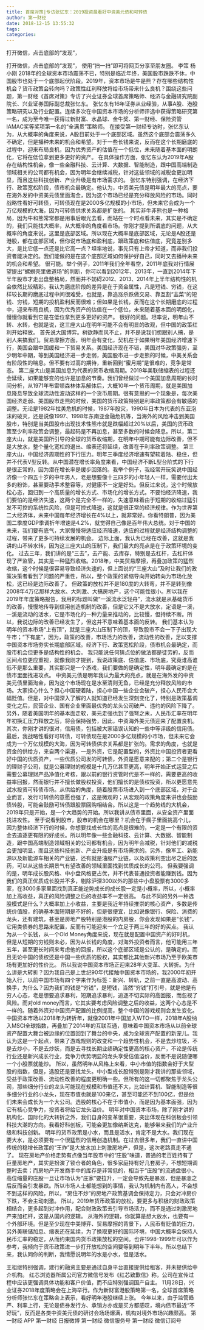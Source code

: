 ```yaml
---
title: 首席对策|专访张忆东：2019投资最看好中资美元债和可转债
author: 第一财经
date: 2018-12-15 13:55:32
tags: 
categories: 
---
```

打开微信，点击底部的“发现”，
<!-- more -->
打开微信，点击底部的“发现”，
使用“扫一扫”即可将网页分享至朋友圈。
李策
杨小刚
2018年的全球资本市场震荡不已，特别是临近年终，美国股市跌跌不休，中国股市也处于一个底部起伏阶段。2019年，资本市场是牛是熊？存在哪些结构性机会？货币政策会转向吗？政策性红利释放将给市场带来什么良机？围绕这些问题，第一财经《首席对策》专访了兴业证券全球首席策略师、经济与金融研究院副院长、兴业证券国际副总裁张忆东。
张忆东有16年证券从业经验，从事A股、港股策略研究以及行业配置。连续多次在中国资本市场的分析师评选中获得策略研究第一名，成为至今唯一获得过新财富、水晶球、金牛奖、第一财经、保险资管IAMAC奖等奖项第一名的“全满贯”策略师。
在接受第一财经专访时，张忆东认为，从大概率的角度来说，A股目前处于一个底部区域。虽然这个底部会震荡多久不确定，但是播种未来的机会和希望。对于一些长钱来说，反而在这个长期磨底的过程中，迎来布局良机，因为优秀资产的估值在一个低位，未来随着基本面的明朗化，它将在低位拿到更多更好的资产。
在具体操作方面，张忆东认为2019年A股存在结构性机会，像一些金融科技、云计算、大数据、智能制造，跟中国高端制造领域相关的公司都有机会，因为明年会继续减税，针对这些领域的减税会更加明显，而且这些科技创新、产业升级是有市场需求的。
张忆东特别强调，在经济下行、政策宽松阶段，债市机会最确定。他认为，中资美元债是明年最大的亮点，要在海外发的中资美元债里面淘金，因为这个市场已经是充分释放风险的市场。同时战略性看好可转债，可转债现在是2000多亿规模的小市场，但未来它会成为一个万亿规模的大海，因为可转债供求关系都是扩张的。
其实非牛非熊也是一种格局，因为牛和熊常常都是用事后眼光去看，而站在一个时点看未来，其实是不确定的，我们只能找大概率，从大概率的角度看市场。你刚才提到所谓底的问题，从大概率的角度来说，这里是底部区域。所以现在大概率是底部区域，无论是A股还是港股，都在底部区域，但你说市场底和盈利底，跟政策底和估值底，究竟差别多大，是比它低一点还是比它高一点？坦率地说，事先只有上帝才知道，而非我们投资者能决定的。我们能做的是在这个底部区域如何保护好自己，同时又去播种未来的机会和希望。
很可能。举个例子，2011年我们全年看空，2011年底我对行情展望提出“螺蛳壳里做道场”的判断，你可以看到2012年、2013年，一直到2014年下半年股市才走出盘整格局，然而并不妨碍2012、2013、2014年上半年结构性的机会依然比较精彩。我认为磨底阶段的差异是在于资金属性，凡是短钱、穷钱，在这样较长期的磨底过程中间很难受，也就是，靠追涨杀跌做交易、靠互割“韭菜”的短钱、穷钱，短期的投机盈利反而很难；但如果是长钱，反而在这个长期磨底的过程中，迎来布局良机，因为优秀资产的估值在一个低位，未来随着基本面的明朗化，慢慢你就看到它是在低位拿到更多更好的资产。
很好的问题。坦率说，明年山不转、水转，也就是说，这三座大山在明年可能不会有明显的改观，但中国的政策红利开始释放。
首先说大国博弈。树欲静而风不止，并不是说我们想跟别人搞，是别人来搞我们。贸易摩擦方面，明年会有变化，契机在于如果明年美国经济增速下行，美国会跟中国缓和一下贸易关系。美国经济现在不错，美国对华政策强势，至少明年中期，等到美国经济进一步走弱，美国股市进一步走熊的时候，中美关系会有阶段性的喘息。但不要有过高的期待，重新回到“蜜月期”是很难的，竞争是常态。
第二座大山是美国加息为代表的货币收缩周期。2019年美联储缩表的过程还会延续，如果能够变的也许是加息的节奏。我们曾经做过一个美国加息周期的长时间分析，从1971年布雷顿森林体系解体后，大概10年一个货币周期，就是美国加息降息导致全球流动性波动这样的一个货币周期。很有意思的一个现象是，每次美国经济走弱、美国股市走熊的时候，美国的货币政策特别是利率政策都会有敏感的调整。无论是1982年拉美危机的时候，1987年股灾，1990年日本为代表的东亚泡沫的破灭，还是说像1997、1998年东南亚金融危机等，当海外的风险冲击到美国股市，特别是当美国股市出现技术性熊市就是跌幅超过20%以后，美国的货币政策至少利率政策会调整，最起码是不再加息，甚至多数的时候会降息。所以，第二座大山，就是美国所引导的全球的货币收缩期，在明年中期可能有边际改善，但不是大放水，整个量化宽松的退出、缩表还将延续，改善在于利率政策调整。
第三座大山，中国经济周期性的下行压力。明年三季度经济增速有望软着陆、稳住，但并不代表V型反转。从中国潜在增长率角度来看，中国经济不断L型台阶式的下行是很正常的，因为潜在增长率是缓步回落的。我举个例子，我经常开玩笑说中国经济像一个四五十岁的中年男人，老是想要像十三四岁的小年轻人一样，需要付出太多的粉饰，甚至要动手术整容等，对健康不一定是好处。但反过来说，这个时候放松心态，回归到一个高质量的增长方式、市场化的增长方式。不要怕经济降速，我们要怕的是经济失速，这两个是完全不一样的，失速意味着由于短期的收缩过猛引发不可控的系统性风险，但是可控式降速，这就是很正常的经济规律。作为世界第二大经济体，未来中国每年经济增长在4%以上，就非常好。你看特朗普，因为美国二季度GDP季调折年增速是4.2%，就觉得自己像是百年伟大总统。对于中国的未来，我们要有底气，大家慢慢将适应经济降速，适应的过程就是经济结构调整的过程，带来了更多可持续发展的机会。
边际上面，我认为已经在改善，这就是我讲的山不转水转，因为这三座大山的压制下，我们最大的亮点是在于政策环境的变化。
过去三年，我们讲的是“三去”，去产能、去库存，特别是去杠杆，去杠杆体现了严监管，其实是一种猛烈收缩。2018年，中美贸易摩擦，再叠加政策的猛烈收缩，这个时候是很容易导致经济失速的，但上面说的“三座大山”及时让我们的政策决策者看到了问题的严重性，所以，整个政策的紧缩导向开始转向为市场化放松，这已经是边际改善了。
但政策的放松并不是180度的大转弯，并不是转到像2008年4万亿那样大放水、大刺激、大搞房地产，这个可能性很小。所以我在2019年年度策略报告，我用的标题叫做“一溪流水泛轻舟”，流水就是从基础货币的改善，慢慢地传导到信用创造机制的改善，但是它又不是大放水，定语是一溪，一溪是流动的活水，它是市场化的一种力量来推动的，比较慢，但持续不断。所以，我说边际的改善已经发生了，但这并不意味着基本面的反转。
我们基本认为明年的资本市场“上有顶”，就是三座大山压制下的顶，导致股市不会一下子出现大牛市；“下有底”，因为，政策的改善，市场活力的改善，流动性的改善，足以支撑中国资本市场夯实长期底部区域。经济下行、政策宽松阶段，债市机会最确定，而股市机会但更多是结构性的机会。
我只能说任何猜点位的做法都是徒劳的，反而区间点位更应重视，就像我刚才提到，我说政策底、估值底、市场底，究竟谁高谁低不是那么重要，其实那只是一个游戏，我们要做的是确定性，明年最确定的是在债市里面找进攻点。
中资美元债是明年我认为最大的亮点，就是在海外发的中资美元债里面淘金，因为这个市场现在是水至清则无鱼，已经是充分释放风险的市场。大家担心什么？担心中国硬着陆，担心中国一些企业会破产，担心人民币会大幅贬值。但是，对中国深入了解的人就知道已经发生深刻变化了，特别是政策基调变化之后，民营企业、国有企业里面最优秀的龙头公司破产、违约的风险下降了。另外，随着美国明年的基本面走软，美元走强也到了强弩之末，人民币汇率在明年年初换汇压力释放之后，将会保持强势，因此，中资海外美元债迎来了配置良机。
其次，你刚才讲的很对，信用债，包括被大家错误认知的一些中等评级的信用债。最后，我战略性看好可转债，可转债现在是2000多亿规模的小市场，但未来它会成为一个万亿规模的大海，因为可转债供求关系都是扩张的。需求的角度，也就是资金的供给方，来自两个渠道，一是外资，它是配置型的，外资比中国投资者更看好中国的优质资产，一些优质公司发的可转债，外资是愿意来配的；第二个是银行的理财子公司，就是公募理财的规模是十几万亿甚至更高，明年开始正式运营之后需要公募理财产品净值化考核，跟以前的银行资管时代是不一样的，需要更高的收益率回报，然而银行并不擅长做股权投资，他们擅长的是债权投资，所以更愿意先试水投资可转债市场。从供给的角度，随着股票市场进入到一个底部区域，对于企业而言，发行可转债的意愿也强了，这是微观的；从宏观的政策角度来讲也会鼓励债转股，可能会鼓励可转债跟股票回购相结合。所以这是一个趋势线的大机会，2019年只是开始，是一个大趋势的开始。所以我讲从债市里面，从安全资产里面找进攻性。
至于说看到股市，股市的机会在哪里？机会在于瘸子里面挑高个儿，因为整体经济下行的时候，你想要找成长性的亮点是很难的，一定是一个有限的资金去追逐更有限的好成长。所以明年像一些金融科技、云计算、大数据、智能制造，跟中国高端制造领域相关的公司都有机会，因为明年会减税，针对他们的减税会更加明显，而且这些科技创新、产业升级是有市场需求的。另外，像军工、新能源以及新能源车相关的产业链，还有就是油服产业链，以及政策利空出尽之后的医药，可以从这些长期景气有望改善的领域里面找到优质成长的公司。
但我要强调的是，明年成长股风格、中小盘风格更占优，并不代表普通投资者能赚到钱。因为我们的真正优质成长股并不多，剔除沪深300以外的那些中小盘股票有3000多家，在3000多家里面找到真正能逆势成长的成长股一定是小概率，所以，小概率加上高收益，真正的风险调整之后的收益率不一定很高。
与此不同的另外一种选股模式是什么？大概率加上小收益，主要是我近年持续推崇的核心资产，多数是传统价值股，的确基本面短期是不好的，但是很便宜，比如说像银行、保险、消费的龙头，还有建筑，甚至是房地产股特别是港股的内房股，你会发现如果是“长钱”，它用类债券的思路来配置，反而有可能迎来一个立足于两三年的好的买点。
我认为从一个长钱，从一个Old Money角度来说，现在就是配置中国资产的好时机，但是从短期的穷钱则未必，因为从长钱的角度，对海外投资者而言，他可能用三年五年，甚至更长时间来考虑他的回报，所以这个底部区域是公认的，是确定的。而且无论中国的债权还是中国一些优质的股权，其实都比其他新兴市场乃至于欧美市场有更加好的性价比。
所以我说中国资本市场正迎来28年大变革、大转折。为什么讲是大转折？因为我自己是上世纪90年代接触中国资本市场的，我2000年初开始入行，以前中国市场有四个字来作为标签：新兴、转轨，之前一直是高波动、高换手，为什么？因为我们的钱是“穷钱”，是短钱，当然“穷钱”打引号，就是他是有穷人心态，老是想要追求暴利，短期追求暴利，追逐不切实际的高回报，而忽视了风险。而对old money而言，它其实要考虑风险调整之后的收益，这两个心态是不一样的。随着外资对中国资产配置的比例提高，整个中国的游戏规则会发生变化。
中国资本市场以2018年为转折年，就像2001年中国加入WTO一样，2018年A股纳入MSCI全球指数，再叠加了2014年的互联互通，意味着中国资本市场从以前全球资产配置大舞台被边缘的位置回到了舞台的中央，成为全球资产配置的新宠儿。我认为这是一个起点，带来了游戏规则的改变和一个趋势性机会，不是去炒垃圾，不是去炒小，不是去炒妖，而是去寻找长期业绩确定性更高的核心资产，不论是传统行业还是新兴成长行业，竞争力优势明显的龙头享受估值溢价，反而不是说随便哪一个小股票就能炒。
所以，虽然明年从风格上来看，中小市值的指数会好于大型股的指数，但是，选股还是要找龙头。中小型成长股特别是刚才我讲的那些领域，受益于政策改善、流动性改善的程度更明确一些。但所有的这一切都聚焦于龙头公司，那些细分行业的龙头可能现在规模和市值还不大，比如计算机、智能制造等很多细分行业的小龙头，现在市值也就是100来亿，甚至可能还不到100亿，但是他们未来会成长为一个大公司。选股的核心不在于市值小，而是因为基本面强，因为它有核心竞争力，投资者将给它龙头溢价。
明年对中国资本市场，除了刚才讲的机构化、国际化的大转折之外，我们自身的变革很重要，突出体现在科创板会引领科技大潮的方向。我看好科创板，可能会更加像纳斯达克，能够带来我们的产业升级和科技创新。
明年的货币政策是小水，而且是活水，肯定不是大水。我们现在要大水，是必须要有一个很猛烈的信用创造机制。在过去很多年，我们一直讲中国传统的稳增长政策的“王炸”是大放水加上刺激房地产，但是，这次老路真走不通了。
现在房地产价格走势有点像当年股市中的“庄股”味道，普通的老百姓持有了巨量房地产，其实是扮演了锁仓者的角色，很多家庭持有好几套房子，不想短期调整时去卖；而房地产开发商手中的库存是非常低的，相当于“庄股”的流通盘很小。高位缩量的庄股一旦让市场认为“庄家”要拉升，一定会导致先是暴涨，但是暴涨之后反而会引发暴跌。所以市场人士都能想到的事情，我认为机制内有高人，不会想不到这样的风险，所以，“房住不炒”的房地产政策基调会保持定力，只会对冲房价下跌，不会主动刺激。
所以，2019年货币政策的放松，要更多与积极的财政政策相结合，更多起到对冲作用，配合财政政策去引导市场活力，而不是通过刺激房地产来加杠杆，这是从国内的逻辑。
从海外的逻辑，你就算是想大放水，也要有一个外部环境。但是至少现在中美博弈、贸易摩擦的背景下，人民币有贬值的压力，另外美联储加息、缩表还在延续，为了换取更好的国际环境，中国大概率会保持人民币汇率的稳定，从而约束国内货币政策放松的空间。也许1998-1999年可以作为参考，我倾向于货币政策进一步打开放松的空间要等到明年下半年。所以总结下来，我认同你的判断，我情愿说明年的水是小水，但是活水。

 
 
王祖继特别强调，建行的融资主要是通过自身平台直接提供给租客，并未提供给中介机构。
红芯浏览器所属公司官方微信号发布《红芯致歉信》称，公司在宣传过程中应该更强调具体功能和客户价值，而不应特别强调国产自主。
11月28日，兴业证券2018年度策略会在上海举行。作为新财富港股策略第一名，全球首席策略分析师张忆东在策略会上表示，看好明年港股继续上涨。
今年以来，由于监管趋严、利率上行，无论是债券发行方、承销方亦或是买方都感叹，境内债市最近“不好玩”，反而是各类中资美元债的研讨会场场爆满，机构对境外市场兴趣颇高。
第一财经
APP
第一财经
日报微博
第一财经
微信服务号
第一财经
微信订阅号
